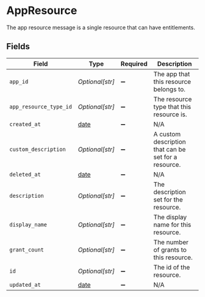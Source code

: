 # AppResource

The app resource message is a single resource that can have entitlements.


## Fields

| Field                                                                | Type                                                                 | Required                                                             | Description                                                          |
| -------------------------------------------------------------------- | -------------------------------------------------------------------- | -------------------------------------------------------------------- | -------------------------------------------------------------------- |
| `app_id`                                                             | *Optional[str]*                                                      | :heavy_minus_sign:                                                   | The app that this resource belongs to.                               |
| `app_resource_type_id`                                               | *Optional[str]*                                                      | :heavy_minus_sign:                                                   | The resource type that this resource is.                             |
| `created_at`                                                         | [date](https://docs.python.org/3/library/datetime.html#date-objects) | :heavy_minus_sign:                                                   | N/A                                                                  |
| `custom_description`                                                 | *Optional[str]*                                                      | :heavy_minus_sign:                                                   | A custom description that can be set for a resource.                 |
| `deleted_at`                                                         | [date](https://docs.python.org/3/library/datetime.html#date-objects) | :heavy_minus_sign:                                                   | N/A                                                                  |
| `description`                                                        | *Optional[str]*                                                      | :heavy_minus_sign:                                                   | The description set for the resource.                                |
| `display_name`                                                       | *Optional[str]*                                                      | :heavy_minus_sign:                                                   | The display name for this resource.                                  |
| `grant_count`                                                        | *Optional[str]*                                                      | :heavy_minus_sign:                                                   | The number of grants to this resource.                               |
| `id`                                                                 | *Optional[str]*                                                      | :heavy_minus_sign:                                                   | The id of the resource.                                              |
| `updated_at`                                                         | [date](https://docs.python.org/3/library/datetime.html#date-objects) | :heavy_minus_sign:                                                   | N/A                                                                  |